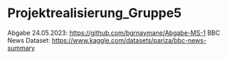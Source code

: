 # Projektrealisierung_Gruppe5

Abgabe 24.05.2023: https://github.com/bgrnaymane/Abgabe-MS-1
BBC News Dataset: https://www.kaggle.com/datasets/pariza/bbc-news-summary
